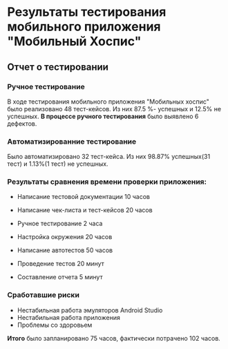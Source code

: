 # Результаты тестирования мобильного приложения "Мобильный Хоспис"

## Отчет о тестировании

### Ручное тестирование
В ходе тестирования мобильного приложения "Мобильных хоспис" было реализовано 48 тест-кейсов. Из них 87.5 %- успешных и 12.5% не успешных. **В процессе ручного тестирования** было выявлено 6 дефектов.

### Автоматизированние тестирование
Было автоматизировано 32 тест-кейса. Из них 98.87% успешных(31 тест) и  1.13%(1 тест) не успешных. 

### Результаты сравнения времени проверки приложения:

- Написание тестовой документации 10 часов
- Написание чек-листа и тест-кейсов 20 часов
- Ручное тестирование 2 часа

- Настройка окружения 20 часов
- Написание автотестов 50 часов
- Проведение тестов 20 минут
- Составление отчета 5 минут

### Сработавшие риски

- Нестабильная работа эмуляторов Android Studio
- Нестабильная работа приложения
- Проблемы со здоровьем 


**Итого** было запланировано 75 часов, фактически потрачено 102 часов. 